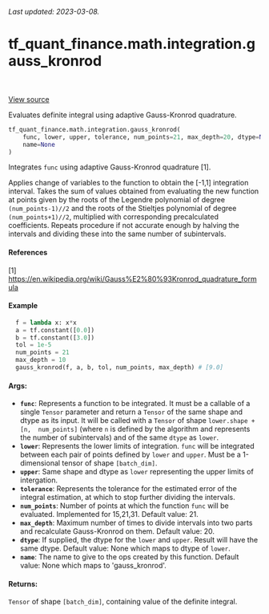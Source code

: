 <!--
This file is generated by a tool. Do not edit directly.
For open-source contributions the docs will be updated automatically.
-->

*Last updated: 2023-03-08.*

<div itemscope itemtype="http://developers.google.com/ReferenceObject">
<meta itemprop="name" content="tf_quant_finance.math.integration.gauss_kronrod" />
<meta itemprop="path" content="Stable" />
</div>

# tf_quant_finance.math.integration.gauss_kronrod

<!-- Insert buttons and diff -->

<table class="tfo-notebook-buttons tfo-api" align="left">
</table>

<a target="_blank" href="https://github.com/google/tf-quant-finance/blob/master/tf_quant_finance/math/integration/gauss_kronrod.py">View source</a>



Evaluates definite integral using adaptive Gauss-Kronrod quadrature.

```python
tf_quant_finance.math.integration.gauss_kronrod(
    func, lower, upper, tolerance, num_points=21, max_depth=20, dtype=None,
    name=None
)
```



<!-- Placeholder for "Used in" -->

Integrates `func` using adaptive Gauss-Kronrod quadrature [1].

Applies change of variables to the function to obtain the [-1,1] integration
interval.
Takes the sum of values obtained from evaluating the new function at points
given by the roots of the Legendre polynomial of degree `(num_points-1)//2`
and the roots of the Stieltjes polynomial of degree `(num_points+1)//2`,
multiplied with corresponding precalculated coefficients.
Repeats procedure if not accurate enough by halving the intervals and dividing
these into the same number of subintervals.

#### References
[1] https://en.wikipedia.org/wiki/Gauss%E2%80%93Kronrod_quadrature_formula

#### Example
```python
  f = lambda x: x*x
  a = tf.constant([0.0])
  b = tf.constant([3.0])
  tol = 1e-5
  num_points = 21
  max_depth = 10
  gauss_kronrod(f, a, b, tol, num_points, max_depth) # [9.0]
```

#### Args:


* <b>`func`</b>: Represents a function to be integrated. It must be a callable of a
  single `Tensor` parameter and return a `Tensor` of the same shape and
  dtype as its input. It will be called with a `Tensor` of shape
  `lower.shape + [n,  num_points]` (where `n` is defined by the algorithm
  and represents the number of subintervals) and of the same `dtype` as
  `lower`.
* <b>`lower`</b>: Represents the lower limits of integration. `func` will be integrated
  between each pair of points defined by `lower` and `upper`. Must be a
  1-dimensional tensor of shape `[batch_dim]`.
* <b>`upper`</b>: Same shape and dtype as `lower` representing the upper limits of
  intergation.
* <b>`tolerance`</b>: Represents the tolerance for the estimated error of the integral
  estimation, at which to stop further dividing the intervals.
* <b>`num_points`</b>: Number of points at which the function `func` will be evaluated.
  Implemented for 15,21,31. Default value: 21.
* <b>`max_depth`</b>: Maximum number of times to divide intervals into two parts and
  recalculate Gauss-Kronrod on them. Default value: 20.
* <b>`dtype`</b>: If supplied, the dtype for the `lower` and `upper`. Result will have
  the same dtype. Default value: None which maps to dtype of `lower`.
* <b>`name`</b>: The name to give to the ops created by this function. Default value:
  None which maps to 'gauss_kronrod'.


#### Returns:

`Tensor` of shape `[batch_dim]`, containing value of the definite integral.
